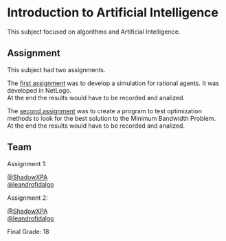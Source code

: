 # Introduction to Artificial Intelligence

This subject focused on algorithms and Artificial Intelligence.

## Assignment

This subject had two assignments.

The [first assignment](Assignment%201/Assignment.pdf) was to develop a simulation for rational agents. It was developed in NetLogo.  
At the end the results would have to be recorded and analized.

The [second assignment](Assignment%202/Assignment.pdf) was to create a program to test optimization methods to look for the best solution to the Minimum Bandwidth Problem.  
At the end the results would have to be recorded and analized.

## Team

Assignment 1:

[@ShadowXPA](https://github.com/ShadowXPA)  
[@leandrofidalgo](https://github.com/leandrofidalgo)

Assignment 2:

[@ShadowXPA](https://github.com/ShadowXPA)  
[@leandrofidalgo](https://github.com/leandrofidalgo)

Final Grade: 18

